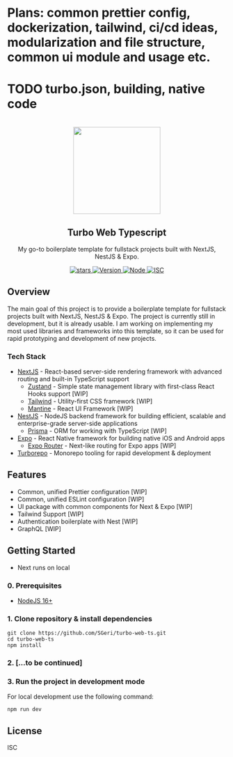 # Plans: common prettier config, dockerization, tailwind, ci/cd ideas, modularization and file structure, common ui module and usage etc.

# TODO turbo.json, building, native code

<p align="center">
   <br/>
   <a href="https://github.com/SGeri/turbo-web-ts" target="_blank"><img width="200px" src="https://i0.wp.com/noar.hu/wp-content/uploads/2022/10/attesztologo.png?ssl=1" /></a>
   <h2 align="center">Turbo Web Typescript</h2>
   <p align="center">
   My go-to boilerplate template for fullstack projects built with NextJS, NestJS & Expo.
   </p>
   <p align="center" style="align: center;">
      <a href="https://github.com/SGeri/turbo-web-ts">
        <img alt="stars" src="https://img.shields.io/github/stars/SGeri/turbo-web-ts?style=for-the-badge">
      </a>
      <a href="https://github.com/SGeri/turbo-web-ts">
        <img src="https://img.shields.io/badge/version-1.0.0-<COLOR>?style=for-the-badge" alt="Version"/>
      </a>
      <a href="https://github.com/SGeri/turbo-web-ts">
        <img src="https://img.shields.io/badge/node-16+-blue?style=for-the-badge" alt="Node" />
      </a>
      <a href="https://github.com/SGeri/turbo-web-ts">
        <img src="https://img.shields.io/github/license/SGeri/forrodrot?style=for-the-badge" alt="ISC" />
      </a>
   </p>
</p>

## Overview

The main goal of this project is to provide a boilerplate template for fullstack projects built with NextJS, NestJS & Expo. The project is currently still in development, but it is already usable. I am working on implementing my most used libraries and frameworks into this template, so it can be used for rapid
prototyping and development of new projects.

### Tech Stack

- [NextJS](https://nextjs.org) - React-based server-side rendering framework with advanced routing and built-in TypeScript support
  - [Zustand](https://zustand-demo.pmnd.rs) - Simple state management library with first-class React Hooks support [WIP]
  - [Tailwind](https://tailwindcss.com) - Utility-first CSS framework [WIP]
  - [Mantine](https://mantine.dev) - React UI Framework [WIP]
- [NestJS](https://nestjs.com) - NodeJS backend framework for building efficient, scalable and enterprise-grade server-side applications
  - [Prisma](https://www.prisma.io) - ORM for working with TypeScript [WIP]
- [Expo](https://expo.io) - React Native framework for building native iOS and Android apps
  - [Expo Router](https://expo.github.io/router/docs) - Next-like routing for Expo apps [WIP]
- [Turborepo](https://turbo.build/repo) - Monorepo tooling for rapid development & deployment

## Features

- Common, unified Prettier configuration [WIP]
- Common, unified ESLint configuration [WIP]
- UI package with common components for Next & Expo [WIP]
- Tailwind Support [WIP]
- Authentication boilerplate with Nest [WIP]
- GraphQL [WIP]

## Getting Started

- Next runs on local

### 0. Prerequisites

- [NodeJS 16+](https://nodejs.org/en/download/)

### 1. Clone repository & install dependencies

```
git clone https://github.com/SGeri/turbo-web-ts.git
cd turbo-web-ts
npm install
```

### 2. [...to be continued]

### 3. Run the project in development mode

For local development use the following command:

```
npm run dev
```

## License

ISC
